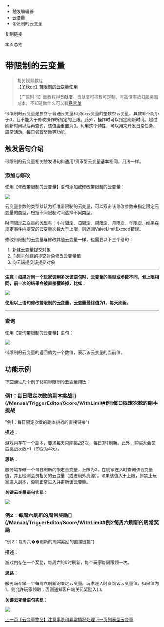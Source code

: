   * [](/)
  * 触发编辑器
  * 云变量
  * 带限制的云变量

复制链接

本页总览

# 带限制的云变量

> 相关视频教程  
>  [【了秋cc】带限制的云变量使用](https://www.bilibili.com/video/BV1Wz421b74k)  
>
> 【广告时间】做教程得[贡献度](https://doc.sce.xd.com/Manual/GamePublish/AchievementPoint)，贡献度可提现可定制，可高倍率抵扣服务器成本，不知道做什么可以看[悬赏单](https://docs.qq.com/sheet/DYkZUZ3hrRExlaHZL?tab=BB08J2)

带限制的云变量是独立于普通云变量和货币云变量的整数型云变量，其数值不能小于0，且不能大于修改操作所指定的上限。此外，操作时可以指定刷新时间。超过刷新时间以后再查询，该值会重置为0。利用这个特性，可以用来开发日常任务、周常活动、每日领取奖励等功能。

## 触发语句介绍[​](/Manual/TriggerEditor/Score/WithLimit#触发语句介绍 "触发语句介绍的直接链接")

带限制的云变量相关触发语句和通用/货币型云变量基本相同，用法一样。

### 添加与修改[​](/Manual/TriggerEditor/Score/WithLimit#添加与修改 "添加与修改的直接链接")

使用【修改带限制的云变量】语句添加或修改带限制的云变量：

![](/assets/images/SetScoreWithLimit-4200d1fcb5b3ef123d2eeefa049c17b0.gif)

云变量参数的类型默认为标准带限制的云变量，可以双击该修改参数来指定限定云变量的类型，根据不同限制时间选择不同类型。

时间限定云变量的类型有：小时限定、日限定、周限定、月限定、年限定。如果在规定事件内提交的云变量次数大于上限，则返回ValueLimitExceed错误。

修改带限制的云变量与修改其他云变量一样，也需要以下三个语句：

  1. 新建云变量提交对象
  2. 向刚才创建的提交对象修改云变量值
  3. 向云端提交该提交对象

* * *

**注意！如果对同一个玩家调用多次该语句时，云变量的类型或参数不同，但上限相同，前一次的结果会被直接覆盖掉，比如：**

![](/assets/images/36-11faf2e05f5c1574bf5b3bb8d3b94ff5.png)

**使用以上语句修改带限制的云变量，云变量最终值为1，每天刷新。**

* * *

### 查询[​](/Manual/TriggerEditor/Score/WithLimit#查询 "查询的直接链接")

使用【查询带限制的云变量】语句：

![](/assets/images/QueryScoreWithLimit-d709eb3a926e695fc0d69f43fa9e756a.png)

带限制的云变量的返回值为一个数值，表示该云变量的当前值。

## 功能示例[​](/Manual/TriggerEditor/Score/WithLimit#功能示例 "功能示例的直接链接")

下面通过几个例子说明带限制的云变量用法：

### 例1：每日限定次数的副本挑战[​](/Manual/TriggerEditor/Score/WithLimit#例1每日限定次数的副本挑战
"例1：每日限定次数的副本挑战的直接链接")

**描述：**

游戏内存在一个副本，要求每天只能挑战3次，每日0时刷新。此外，购买大会员后挑战次数+1（即变为4次）。

**思路：**

服务端存储一个每日刷新的限定云变量，上限为3。在玩家连入时查询该云变量值，并且检测会员相关的云变量（或者局外资源）。如果该值大于上限，则禁止玩家进入副本，否则正常进入并更新该云变量。

**关键云变量语句实现：**

![](/assets/images/ScoreWithLimitExample1-13093ebfbd600f31f3010c33b9b7d4ac.png)

### 例2：每周六刷新的周常奖励[​](/Manual/TriggerEditor/Score/WithLimit#例2每周六刷新的周常奖励
"例2：每周六��刷新的周常奖励的直接链接")

**描述：**

游戏内存在一个奖励，每周六的0时刷新，每个玩家每周限领一次。

**思路：**

服务端存储一个每周六刷新的限定云变量，玩家连入时查询该云变量值，如果值为1，则允许玩家领取；否则通知客户端关闭奖励入口。

**关键云变量语句实现：**

![](/assets/images/ScoreWithLimitExample2-e7b17398aee4b05bd33b9f8fb07601bf.png)

[上一页【云变量物品】注意事项和异常情况处理](/Manual/TriggerEditor/Score/PleaseNote)[下一页列表型云变量](/Manual/TriggerEditor/Score/ListScore)


